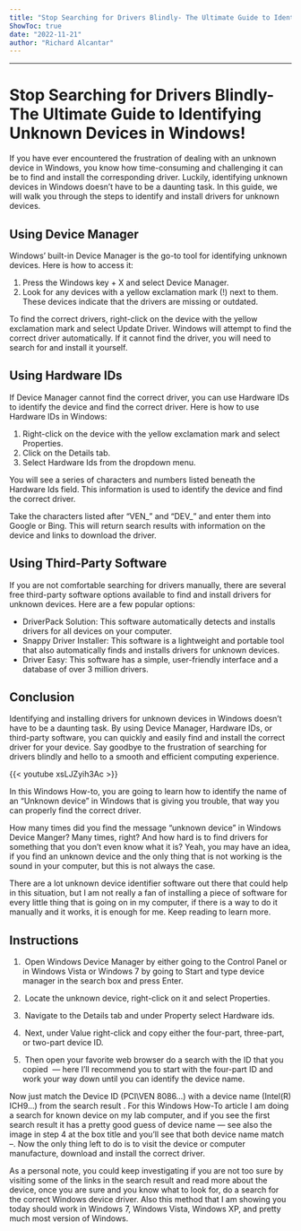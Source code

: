 ```yaml
---
title: "Stop Searching for Drivers Blindly- The Ultimate Guide to Identifying Unknown Devices in Windows!"
ShowToc: true 
date: "2022-11-21"
author: "Richard Alcantar"
---
```

*****
# Stop Searching for Drivers Blindly- The Ultimate Guide to Identifying Unknown Devices in Windows!

If you have ever encountered the frustration of dealing with an unknown device in Windows, you know how time-consuming and challenging it can be to find and install the corresponding driver. Luckily, identifying unknown devices in Windows doesn’t have to be a daunting task. In this guide, we will walk you through the steps to identify and install drivers for unknown devices.

## Using Device Manager

Windows’ built-in Device Manager is the go-to tool for identifying unknown devices. Here is how to access it:

1. Press the Windows key + X and select Device Manager.
2. Look for any devices with a yellow exclamation mark (!) next to them. These devices indicate that the drivers are missing or outdated. 

To find the correct drivers, right-click on the device with the yellow exclamation mark and select Update Driver. Windows will attempt to find the correct driver automatically. If it cannot find the driver, you will need to search for and install it yourself.

## Using Hardware IDs

If Device Manager cannot find the correct driver, you can use Hardware IDs to identify the device and find the correct driver. Here is how to use Hardware IDs in Windows:

1. Right-click on the device with the yellow exclamation mark and select Properties.
2. Click on the Details tab.
3. Select Hardware Ids from the dropdown menu.

You will see a series of characters and numbers listed beneath the Hardware Ids field. This information is used to identify the device and find the correct driver.

Take the characters listed after “VEN_” and “DEV_” and enter them into Google or Bing. This will return search results with information on the device and links to download the driver.

## Using Third-Party Software

If you are not comfortable searching for drivers manually, there are several free third-party software options available to find and install drivers for unknown devices. Here are a few popular options:

- DriverPack Solution: This software automatically detects and installs drivers for all devices on your computer.
- Snappy Driver Installer: This software is a lightweight and portable tool that also automatically finds and installs drivers for unknown devices.
- Driver Easy: This software has a simple, user-friendly interface and a database of over 3 million drivers.

## Conclusion

Identifying and installing drivers for unknown devices in Windows doesn’t have to be a daunting task. By using Device Manager, Hardware IDs, or third-party software, you can quickly and easily find and install the correct driver for your device. Say goodbye to the frustration of searching for drivers blindly and hello to a smooth and efficient computing experience.

{{< youtube xsLJZyih3Ac >}} 



In this Windows How-to, you are going to learn how to identify the name of an “Unknown device” in Windows that is giving you trouble, that way you can properly find the correct driver.
 
How many times did you find the message “unknown device” in Windows Device Manger? Many times, right? And how hard is to find drivers for something that you don’t even know what it is? Yeah, you may have an idea, if you find an unknown device and the only thing that is not working is the sound in your computer, but this is not always the case.
 
There are a lot unknown device identifier software out there that could help in this situation, but I am not really a fan of installing a piece of software for every little thing that is going on in my computer, if there is a way to do it manually and it works, it is enough for me. Keep reading to learn more.
 
## Instructions
 
1.  Open Windows Device Manager by either going to the Control Panel or in Windows Vista or Windows 7 by going to Start and type device manager in the search box and press Enter. 
 
2.  Locate the unknown device, right-click on it and select Properties.
 

 
3.  Navigate to the Details tab and under Property select Hardware ids.
 
4.  Next, under Value right-click and copy either the four-part, three-part, or two-part device ID.
 
5.  Then open your favorite web browser do a search with the ID that you copied  — here I’ll recommend you to start with the four-part ID and work your way down until you can identify the device name.
 
Now just match the Device ID (PCI\VEN 8086…) with a device name (Intel(R) ICH9…) from the search result . For this Windows How-To article I am doing a search for known device on my lab computer, and if you see the first search result it has a pretty good guess of device name — see also the image in step 4 at the box title and you’ll see that both device name match –. Now the only thing left to do is to visit the device or computer manufacture, download and install the correct driver. 
 
As a personal note, you could keep investigating if you are not too sure by visiting some of the links in the search result and read more about the device, once you are sure and you know what to look for, do a search for the correct Windows device driver. Also this method that I am showing you today should work in Windows 7, Windows Vista, Windows XP, and pretty much most version of Windows.




